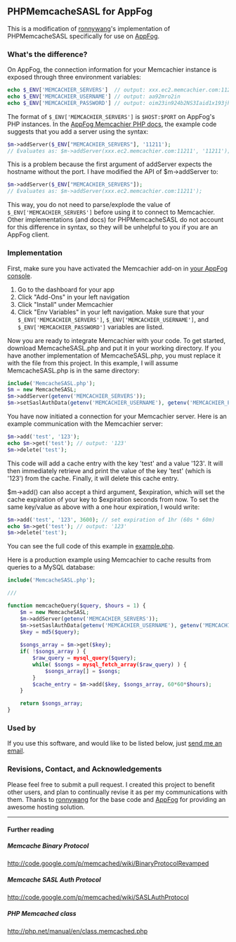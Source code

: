 ## PHPMemcacheSASL for AppFog

This is a modification of [ronnywang](https://github.com/ronnywang/PHPMemcacheSASL)'s implementation of PHPMemcacheSASL specifically for use on [AppFog](http://appfog.com). 

### What's the difference?

On AppFog, the connection information for your Memcachier instance is exposed through three environment variables: 

```php
echo $_ENV['MEMCACHIER_SERVERS']  // output: xxx.ec2.memcachier.com:11211
echo $_ENV['MEMCACHIER_USERNAME'] // output: aa92mro2in
echo $_ENV['MEMCACHIER_PASSWORD'] // output: oim23in924b2NS3Iaid1x193jhe1
```

The format of ``$_ENV['MEMCACHIER_SERVERS']`` is ``$HOST:$PORT`` on AppFog's PHP instances. In the [AppFog Memcachier PHP docs](http://docs.appfog.com/add-ons/memcachier#php), the example code suggests that you add a server using the syntax:  

```php
$m->addServer($_ENV["MEMCACHIER_SERVERS"], '11211');
// Evaluates as: $m->addServer(xxx.ec2.memcachier.com:11211', '11211');
```

This is a problem because the first argument of addServer expects the hostname without the port. I have modified the API of $m->addServer to:

```php
$m->addServer($_ENV["MEMCACHIER_SERVERS"]);
// Evaluates as: $m->addServer(xxx.ec2.memcachier.com:11211');
```

This way, you do not need to parse/explode the value of ``$_ENV['MEMCACHIER_SERVERS']`` before using it to connect to Memcachier. Other implementations (and docs) for PHPMemcacheSASL do not account for this difference in syntax, so they will be unhelpful to you if you are an AppFog client.

### Implementation

First, make sure you have activated the Memcachier add-on in [your AppFog console](https://console.appfog.com/). 

1. Go to the dashboard for your app
2. Click "Add-Ons" in your left navigation
3. Click "Install" under Memcachier
4. Click "Env Variables" in your left navigation. Make sure that your ``$_ENV['MEMCACHIER_SERVERS']``, ``$_ENV['MEMCACHIER_USERNAME']``, and ``$_ENV['MEMCACHIER_PASSWORD']`` variables are listed.

Now you are ready to integrate Memcachier with your code. To get started, download MemcacheSASL.php and put it in your working directory. If you have another implementation of MemcacheSASL.php, you must replace it with the file from this project. In this example, I will assume MemcacheSASL.php is in the same directory:

```php
include('MemcacheSASL.php');
$m = new MemcacheSASL;
$m->addServer(getenv('MEMCACHIER_SERVERS'));
$m->setSaslAuthData(getenv('MEMCACHIER_USERNAME'), getenv('MEMCACHIER_PASSWORD'));
```

You have now initiated a connection for your Memcachier server. Here is an example communication with the Memcachier server: 

```php
$m->add('test', '123');
echo $m->get('test'); // output: '123'
$m->delete('test');
```

This code will add a cache entry with the key 'test' and a value '123'. It will then immediately retrieve and print the value of the key 'test' (which is '123') from the cache. Finally, it will delete this cache entry.

$m->add() can also accept a third argument, $expiration, which will set the cache expiration of your key to $expiration seconds from now. To set the same key/value as above with a one hour expiration, I would write:

```php
$m->add('test', '123', 3600); // set expiration of 1hr (60s * 60m)
echo $m->get('test'); // output: '123'
$m->delete('test');
```

You can see the full code of this example in [example.php](https://github.com/ceslami/PHPMemcacheSASL/blob/master/example.php).

Here is a production example using Memcachier to cache results from queries to a MySQL database:

```php
include('MemcacheSASL.php');

///

function memcacheQuery($query, $hours = 1) {
	$m = new MemcacheSASL;
	$m->addServer(getenv('MEMCACHIER_SERVERS'));
	$m->setSaslAuthData(getenv('MEMCACHIER_USERNAME'), getenv('MEMCACHIER_PASSWORD'));
	$key = md5($query);
	
	$songs_array = $m->get($key);
	if( !$songs_array ) {
		$raw_query = mysql_query($query);
		while( $songs = mysql_fetch_array($raw_query) ) {
			$songs_array[] = $songs;
		}
		$cache_entry = $m->add($key, $songs_array, 60*60*$hours);
	}

	return $songs_array;
}
```

### Used by

If you use this software, and would like to be listed below, just [send me an email](mailto:cyrus@findnewjams.com).

### Revisions, Contact, and Acknowledgements

Please feel free to submit a pull request. I created this project to benefit other users, and plan to continually revise it as per my communications with them. Thanks to [ronnywang](https://github.com/ronnywang/PHPMemcacheSASL) for the base code and [AppFog](http://appfog.com) for providing an awesome hosting solution.

-----

#### Further reading

##### Memcache Binary Protocol  
http://code.google.com/p/memcached/wiki/BinaryProtocolRevamped

##### Memcache SASL Auth Protocol  
http://code.google.com/p/memcached/wiki/SASLAuthProtocol

##### PHP Memcached class  
http://php.net/manual/en/class.memcached.php
